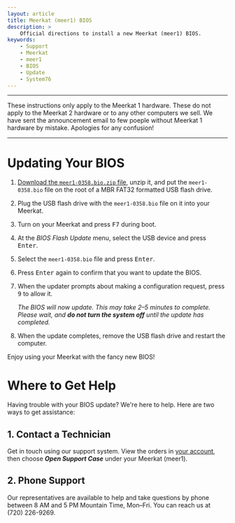 ```yaml
---
layout: article
title: Meerkat (meer1) BIOS
description: >
    Official directions to install a new Meerkat (meer1) BIOS.
keywords:
    - Support
    - Meerkat
    - meer1
    - BIOS
    - Update
    - System76
---
```


---

These instructions only apply to the Meerkat 1 hardware.  These do not apply to the Meerkat 2 hardware or to any other computers we sell.  We have sent the announcement email to few poeple without Meerkat 1 hardware by mistake.  Apologies for any confusion!

---

# Updating Your BIOS

1. <a href="{{site.baseurl}}/files/firmware/meer1-0358.bio.zip" download="download">Download the `meer1-0358.bio.zip` file</a>, unzip it, and put the `meer1-0358.bio` file on the root of a MBR FAT32 formatted USB flash drive.

2. Plug the USB flash drive with the `meer1-0358.bio` file on it into your Meerkat.

3. Turn on your Meerkat and press <kbd>F7</kbd> during boot.

4. At the _BIOS Flash Update_ menu, select the USB device and press <kbd>Enter</kbd>.

5. Select the `meer1-0358.bio` file and press <kbd>Enter</kbd>.

6. Press <kbd>Enter</kbd> again to confirm that you want to update the BIOS.

7. When the updater prompts about making a configuration request, press <kbd>9</kbd> to allow it.

   _The BIOS will now update.  This may take 2–5 minutes to complete.  Please wait, and **do not turn the system off** until the update has completed._

8. When the update completes, remove the USB flash drive and restart the computer.

Enjoy using your Meerkat with the fancy new BIOS!

# Where to Get Help

Having trouble with your BIOS update? We're here to help. Here are two ways to get assistance:

## 1. Contact a Technician

Get in touch using our support system. View the orders in [your account](https://system76.com/my-account/orders), then choose **_Open Support Case_** under your Meerkat (meer1).

## 2. Phone Support

Our representatives are available to help and take questions by phone between 8 AM and 5 PM Mountain Time, Mon–Fri. You can reach us at (720) 226-9269.
